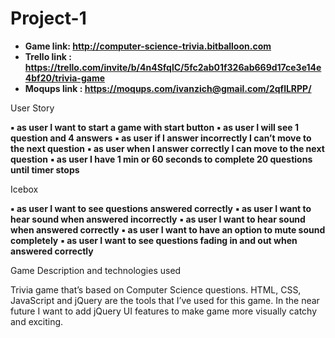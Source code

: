 # Project-1

* **Game link: http://computer-science-trivia.bitballoon.com**
* **Trello link : https://trello.com/invite/b/4n4SfqlC/5fc2ab01f326ab669d17ce3e14e4bf20/trivia-game**
* **Moqups link : https://moqups.com/ivanzich@gmail.com/2qflLRPP/**






User Story



**▪ as user I want to start a game with start button**
**▪	as user I will see 1 question and 4 answers** 
**▪	as user if I answer incorrectly I can’t  move to the next question**
**▪	as user when I answer correctly I can move to the next question**
**▪	as user I have 1 min or 60 seconds to complete 20 questions until timer stops**





Icebox 

**▪	as user I want to see questions answered correctly**
**▪	as user I want to hear sound when answered incorrectly**
**▪	as user I want to hear sound when answered correctly**
**▪	as user I want to have an option to mute sound completely**
**▪	as user I want to see questions fading in and out when answered correctly**




Game Description and technologies used

Trivia game that’s based on Computer Science questions. HTML, CSS, JavaScript and jQuery are the tools that I’ve used for this game. In the near future I want to add jQuery UI features to make game more  visually catchy and exciting. 






